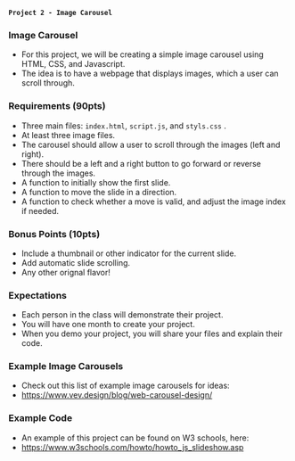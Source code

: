 **`Project 2 - Image Carousel`**

### Image Carousel
- For this project, we will be creating a simple image carousel using HTML, CSS, and Javascript.
- The idea is to have a webpage that displays images, which a user can scroll through.


### Requirements (90pts)
- Three main files: `index.html`, `script.js`, and `styls.css` .
- At least three image files.
- The carousel should allow a user to scroll through the images (left and right).
- There should be a left and a right button to go forward or reverse through the images.
- A function to initially show the first slide.
- A function to move the slide in a direction.
- A function to check whether a move is valid, and adjust the image index if needed.


### Bonus Points (10pts)
- Include a thumbnail or other indicator for the current slide.
- Add automatic slide scrolling.
- Any other orignal flavor!


### Expectations
- Each person in the class will demonstrate their project.
- You will have one month to create your project.
- When you demo your project, you will share your files and explain their code.


### Example Image Carousels
- Check out this list of example image carousels for ideas:
- https://www.vev.design/blog/web-carousel-design/

### Example Code
- An example of this project can be found on W3 schools, here:
- https://www.w3schools.com/howto/howto_js_slideshow.asp

